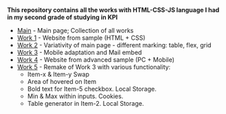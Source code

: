 <b>This repository contains all the works with HTML-CSS-JS language I had in my second grade of studying in KPI</b>
<ul>
  <li>
    <a href="https://xxx-gloriousphoenix-xxx.github.io/Uni-Grade2-Web/">Main</a>
     - Main page; Collection of all works
  </li>
  <li>
    <a href="https://xxx-gloriousphoenix-xxx.github.io/Uni-Grade2-Web/Work%201/">Work 1</a>
     - Website from sample (HTML + CSS)
  </li>
  <li>
    <a href="https://xxx-gloriousphoenix-xxx.github.io/Uni-Grade2-Web/Work%202/">Work 2</a>
     - Variativity of main page - different marking: table, flex, grid
  </li>
  <li>
    <a href="https://xxx-gloriousphoenix-xxx.github.io/Uni-Grade2-Web/Work%203/main/">Work 3</a>
     - Mobile adaptation and Mail embed
  </li>
  <li>
    <a href="https://xxx-gloriousphoenix-xxx.github.io/Uni-Grade2-Web/Work%204/">Work 4</a>
     - Website from advanced sample (PC + Mobile)
  </li>
  <li>
    <a href="https://xxx-gloriousphoenix-xxx.github.io/Uni-Grade2-Web/Work%205/main/">Work 5</a>
     - Remake of Work 3 with various functionality: 
        <ul>
          <li>Item-x & Item-y Swap</li>
          <li>Area of hovered on Item</li>
          <li>Bold text for Item-5 checkbox. Local Storage.</li>
          <li>Min & Max within inputs. Cookies.</li>
          <li>Table generator in Item-2. Local Storage.</li>
        </ul>
  </li>
</ul>
